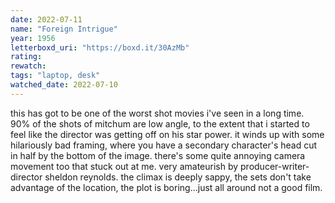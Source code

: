 ```yaml
---
date: 2022-07-11
name: "Foreign Intrigue"
year: 1956
letterboxd_uri: "https://boxd.it/30AzMb"
rating: 
rewatch: 
tags: "laptop, desk"
watched_date: 2022-07-10
---
```


this has got to be one of the worst shot movies i've seen in a long time. 90% of the shots of mitchum are low angle, to the extent that i started to feel like the director was getting off on his star power. it winds up with some hilariously bad framing, where you have a secondary character's head cut in half by the bottom of the image. there's some quite annoying camera movement too that stuck out at me. very amateurish by producer-writer-director sheldon reynolds. the climax is deeply sappy, the sets don't take advantage of the location, the plot is boring...just all around not a good film.
